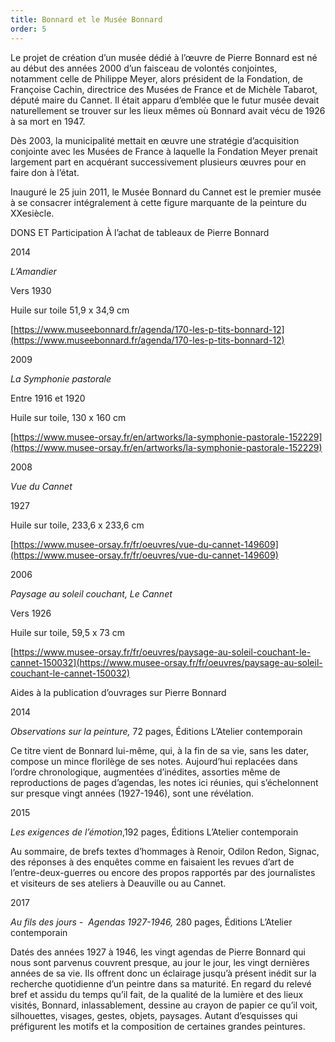 ```yaml
---
title: Bonnard et le Musée Bonnard
order: 5
---
```


Le projet de création d’un musée dédié à l’œuvre de Pierre Bonnard est né au début des années 2000 d’un faisceau de volontés conjointes, notamment celle de Philippe Meyer, alors président de la Fondation, de Françoise Cachin, directrice des Musées de France et de Michèle Tabarot, député maire du Cannet. Il était apparu d’emblée que le futur musée devait naturellement se trouver sur les lieux mêmes où Bonnard avait vécu de 1926 à sa mort en 1947.

Dès 2003, la municipalité mettait en œuvre une stratégie d’acquisition conjointe avec les Musées de France à laquelle la Fondation Meyer prenait largement part en acquérant successivement plusieurs œuvres pour en faire don à l’état.

Inauguré le 25 juin 2011, le Musée Bonnard du Cannet est le premier musée à se consacrer intégralement à cette figure marquante de la peinture du XXesiècle.

DONS ET Participation À l’achat de tableaux de Pierre Bonnard

2014

*L’Amandier*

Vers 1930

Huile sur toile 51,9 x 34,9 cm

[https://www.museebonnard.fr/agenda/170-les-p-tits-bonnard-12](https://www.museebonnard.fr/agenda/170-les-p-tits-bonnard-12)

2009

*La Symphonie pastorale*

Entre 1916 et 1920

Huile sur toile, 130 x 160 cm

[https://www.musee-orsay.fr/en/artworks/la-symphonie-pastorale-152229](https://www.musee-orsay.fr/en/artworks/la-symphonie-pastorale-152229)

2008

*Vue du Cannet*

1927

Huile sur toile, 233,6 x 233,6 cm

[https://www.musee-orsay.fr/fr/oeuvres/vue-du-cannet-149609](https://www.musee-orsay.fr/fr/oeuvres/vue-du-cannet-149609)

2006

*Paysage au soleil couchant, Le Cannet*

Vers 1926

Huile sur toile, 59,5 x 73 cm

[https://www.musee-orsay.fr/fr/oeuvres/paysage-au-soleil-couchant-le-cannet-150032](https://www.musee-orsay.fr/fr/oeuvres/paysage-au-soleil-couchant-le-cannet-150032)

Aides à la publication d’ouvrages sur Pierre Bonnard

2014

*Observations sur la peinture,* 72 pages, Éditions L’Atelier contemporain

Ce titre vient de Bonnard lui-même, qui, à la fin de sa vie, sans les dater, compose un mince florilège de ses notes. Aujourd’hui replacées dans l’ordre chronologique, augmentées d’inédites, assorties même de reproductions de pages d’agendas, les notes ici réunies, qui s’échelonnent sur presque vingt années (1927-1946), sont une révélation.

2015

*Les exigences de l’émotion*,192 pages, Éditions L’Atelier contemporain

Au sommaire, de brefs textes d’hommages à Renoir, Odilon Redon, Signac, des réponses à des enquêtes comme en faisaient les revues d’art de l’entre-deux-guerres ou encore des propos rapportés par des journalistes et visiteurs de ses ateliers à Deauville ou au Cannet.

2017

*Au fils des jours -  Agendas 1927-1946,* 280 pages, Éditions L’Atelier contemporain

Datés des années 1927 à 1946, les vingt agendas de Pierre Bonnard qui nous sont parvenus couvrent presque, au jour le jour, les vingt dernières années de sa vie. Ils offrent donc un éclairage jusqu’à présent inédit sur la recherche quotidienne d’un peintre dans sa maturité. En regard du relevé bref et assidu du temps qu’il fait, de la qualité de la lumière et des lieux visités, Bonnard, inlassablement, dessine au crayon de papier ce qu’il voit, silhouettes, visages, gestes, objets, paysages. Autant d’esquisses qui préfigurent les motifs et la composition de certaines grandes peintures.
